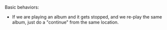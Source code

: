 Basic behaviors:

* If we are playing an album and it gets stopped, and we re-play the same album, just do a "continue" from the same location.
